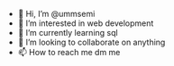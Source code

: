 - 👋 Hi, I’m @ummsemi
- 👀 I’m interested in web development
- 🌱 I’m currently learning sql
- 💞️ I’m looking to collaborate on anything
- 📫 How to reach me dm me

<!---
ummsemi/ummsemi is a ✨ special ✨ repository because its `README.md` (this file) appears on your GitHub profile.
You can click the Preview link to take a look at your changes.
--->
